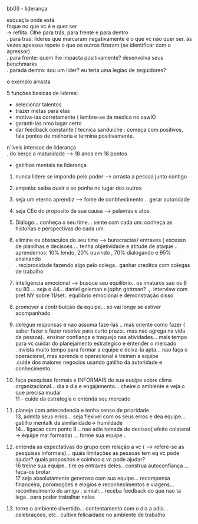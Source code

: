   
bb03 - liderança  
  
esqueçla onde está  
foque no que vc é e quer ser  
-> reflita. Olhe para trás, para frente e para dentro  
. para tras: líderes que marcaram negativamente e o que vc não quer ser. às vezes apessoa repete o que os outros fizeram (se identificar com o agressor)  
. para frente: quem lhe impacta positivamente? desenvolva seus benchmarks  
. parada dentro: sou um lider? eu teria uma legiao de seguidores?  
  
o exemplo arrasta  
  
5 funções basicas de lideres:  
- selecionar talentos  
- trazer metas para elas  
- motiva-las corretamente ( lembre-se da medica no sawX)  
- garanti-las nmo lugar certo  
- dar feedback constante ( tecnica sanduiche : começa com positivos, fala pontos de melhoria e termina positivamente.  
  
n´íveis intensos de liderança  
. do berço a maturidade --> 18 anos em 18 pontos  
- gatilhos mentais na liderança  
1. nunca lidere se impondo pelo poder --> arrasta a pessoa junto contigo  
2. empatia: saiba ouvir e se ponha no lugar dos outros  
3. seja um eterno aprendiz --> fome de conbhecimento .. gerar autoridade  
4. seja CEo do proposito da sua causa --> palavras e atos.  
5. Diálogo... conheça o seu time... sente com cada um: conheça as historias e perspectivas de cada um.  
6. elimine os obstaculos do seu time --> burocracias/ entraves ( excesso de planilhas e decisoes ... tenha objetividade e atitude de ataque .. aprendemos: 10% lendo, 20% ouvindo , 70% dialogando e 95% ensinando  
. reciprocidade fazendo algo pelo colega.. ganhar creditos com colegas de trabalho  
7. inteligencia emocional --> busque seu equilibrio.. os imaturos sao os 8 ou 80 ... seja o 44... daniel goleman e jophn gottman? .,. interview com pref NY sobre 11/set.. equilibrio emocional e demonstração disso  
8. promover a contribuição da equipe... so vai longe se estiver acompanhado  
9. delegue responsas e nao assuma faze-las .. mas oriente como fazer ( saber fazer e fazer resolve para curto prazo.. mas nao agrega na vida da pessoa).. ensinar confiança e traquejo nas atividades... mais tempo para vc cuidar do planejamento estrategico e entender o mercado  
. invista muito tempo para formar a equipe e deixa-la apta... nao faça o operacional, mas aprenda o operacional e treinen a equipe  
.cuide dos maiores negocios usando gatilho da autoridade e conhecimento.  
10. faça pesquisas formais e INFORMAIS de sua euqipe sobre clima organizacional... dia a dia e engajamento... cheire o ambiente e veja o que precisa mudar  
11 - cuide da estrategia e entenda seu mercado  
12. planeje com antecedencia e tenha senso de prioridade  
13, admita seus erros... seja flexivel com os seus erros e dea equipe... gatilho mentalk da similaridade-> humildade  
14... ligacao com ponto 9... nao adie tomada de decisao( efeito colateral -> equipe mal formada) ... forme sua equipe...  
  
15. entenda as expectativas do grupo com relação a vc ( --> refere-se as pesquisas informais)... quais limitações as pessoas tem eq vc pode ajudar? quais propositos e soinhos q vc pode ajudar?  
16 treine sua equipe.. tire os entraves deles.. construa autoconfiança ... faça-os brotar  
17 seja absolutamente generoso com sua equipe... recompensa financeira, poromoções e elogios e reconhecimentos e viagens... reconhecimento do amigo , simialr... receba feedback do que nao ta lega.. para poder trabalhar nelas  
  
18. torne o ambiente divertido... contentamento com o dia a adia... celebrações, etc.. cultive felicaidade no ambiente de trabalho
